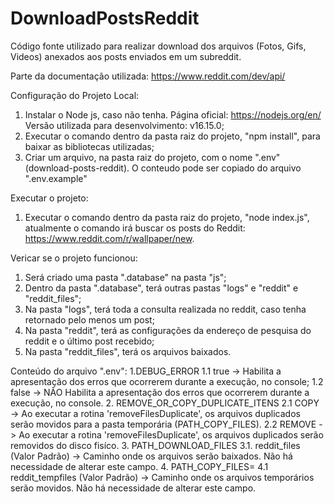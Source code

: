 # DownloadPostsReddit
Código fonte utilizado para realizar download dos arquivos (Fotos, Gifs, Videos) anexados aos posts enviados em um subreddit.

Parte da documentação utilizada: https://www.reddit.com/dev/api/

Configuração do Projeto Local:
  1. Instalar o Node js, caso não tenha. Página oficial: https://nodejs.org/en/ Versão utilizada para desenvolvimento: v16.15.0;
  2. Executar o comando dentro da pasta raiz do projeto, "npm install", para baixar as bibliotecas utilizadas;
  3. Criar um arquivo, na pasta raiz do projeto, com o nome ".env" (download-posts-reddit). O conteudo pode ser copiado do arquivo ".env.example"

Executar o projeto:
  1. Executar o comando dentro da pasta raiz do projeto, "node index.js", atualmente o comando irá buscar os posts do Reddit: https://www.reddit.com/r/wallpaper/new.

Vericar se o projeto funcionou:
  1. Será criado uma pasta ".database" na pasta "js";
  2. Dentro da pasta ".database", terá outras pastas "logs" e "reddit" e "reddit_files";
  3. Na pasta "logs", terá toda a consulta realizada no reddit, caso tenha retornado pelo menos um post;
  4. Na pasta "reddit", terá as configurações da endereço de pesquisa do reddit e o último post recebido;
  5. Na pasta "reddit_files", terá os arquivos baixados.

Conteúdo do arquivo ".env":
  1.DEBUG_ERROR
    1.1 true -> Habilita a apresentação dos erros que ocorrerem durante a execução, no console;
    1.2 false -> NÂO Habilita a apresentação dos erros que ocorrerem durante a execução, no console.
  2. REMOVE_OR_COPY_DUPLICATE_ITENS
    2.1 COPY -> Ao executar a rotina 'removeFilesDuplicate', os arquivos duplicados serão movidos para a pasta temporária (PATH_COPY_FILES).
    2.2 REMOVE -> Ao executar a rotina 'removeFilesDuplicate', os arquivos duplicados serão removidos do disco fisíco.
  3. PATH_DOWNLOAD_FILES
    3.1. reddit_files (Valor Padrão) -> Caminho onde os arquivos serão baixados. Não há necessidade de alterar este campo.
  4. PATH_COPY_FILES=
    4.1 reddit_tempfiles (Valor Padrão) -> Caminho onde os arquivos temporários serão movidos. Não há necessidade de alterar este campo.
